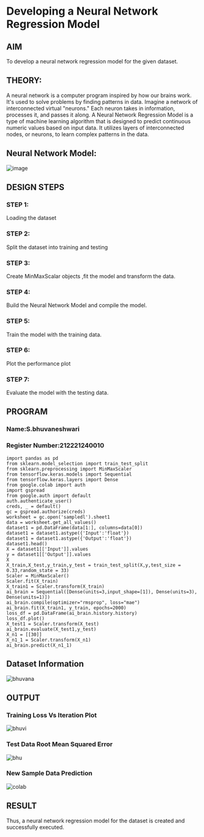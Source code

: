# Developing a Neural Network Regression Model

## AIM

To develop a neural network regression model for the given dataset.

## THEORY:
A neural network is a computer program inspired by how our brains work. It's used to solve problems by finding patterns in data. Imagine a network of interconnected virtual "neurons." Each neuron takes in information, processes it, and passes it along. A Neural Network Regression Model is a type of machine learning algorithm that is designed to predict continuous numeric values based on input data. It utilizes layers of interconnected nodes, or neurons, to learn complex patterns in the data.

## Neural Network Model:

![image](https://github.com/Bhuvaneshwari-2003/basic-nn-model/assets/94828604/99022ac8-bae7-417d-8294-032b954c6cc1)


## DESIGN STEPS

### STEP 1:

Loading the dataset

### STEP 2:

Split the dataset into training and testing

### STEP 3:

Create MinMaxScalar objects ,fit the model and transform the data.

### STEP 4:

Build the Neural Network Model and compile the model.

### STEP 5:

Train the model with the training data.

### STEP 6:

Plot the performance plot

### STEP 7:

Evaluate the model with the testing data.

## PROGRAM
### Name:S.bhuvaneshwari
### Register Number:212221240010
```
import pandas as pd
from sklearn.model_selection import train_test_split
from sklearn.preprocessing import MinMaxScaler
from tensorflow.keras.models import Sequential
from tensorflow.keras.layers import Dense
from google.colab import auth
import gspread
from google.auth import default
auth.authenticate_user()
creds, _ = default()
gc = gspread.authorize(creds)
worksheet = gc.open('sampledl').sheet1
data = worksheet.get_all_values()
dataset1 = pd.DataFrame(data[1:], columns=data[0])
dataset1 = dataset1.astype({'Input':'float'})
dataset1 = dataset1.astype({'Output':'float'})
dataset1.head()
X = dataset1[['Input']].values
y = dataset1[['Output']].values
X
X_train,X_test,y_train,y_test = train_test_split(X,y,test_size = 0.33,random_state = 33)
Scaler = MinMaxScaler()
Scaler.fit(X_train)
X_train1 = Scaler.transform(X_train)
ai_brain = Sequential([Dense(units=3,input_shape=[1]), Dense(units=3), Dense(units=1)])
ai_brain.compile(optimizer="rmsprop", loss="mae")
ai_brain.fit(X_train1, y_train, epochs=2000)
loss_df = pd.DataFrame(ai_brain.history.history)
loss_df.plot()
X_test1 = Scaler.transform(X_test)
ai_brain.evaluate(X_test1,y_test)
X_n1 = [[30]]
X_n1_1 = Scaler.transform(X_n1)
ai_brain.predict(X_n1_1)
```
## Dataset Information

![bhuvana](https://github.com/Bhuvaneshwari-2003/basic-nn-model/assets/94828604/4d5f92dd-446c-4f94-991f-5a8d3da879cd)



## OUTPUT

### Training Loss Vs Iteration Plot
![bhuvi](https://github.com/Bhuvaneshwari-2003/basic-nn-model/assets/94828604/d7bcd877-4360-46a2-a152-f3f946c07fa5)



### Test Data Root Mean Squared Error

![bhu](https://github.com/Bhuvaneshwari-2003/basic-nn-model/assets/94828604/9df6bd73-2c98-49b3-b543-d132e626580e)



### New Sample Data Prediction

![colab](https://github.com/Bhuvaneshwari-2003/basic-nn-model/assets/94828604/5f46b23d-71e1-4a7b-b267-4a3eae0c743c)



## RESULT

Thus, a neural network regression model for the dataset is created and successfully executed.
